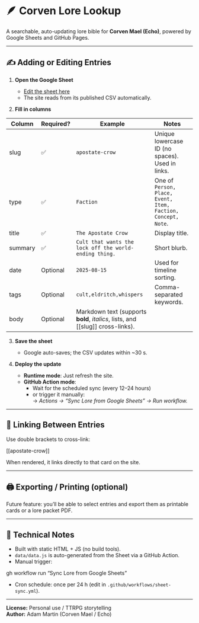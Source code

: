 # 🪶 Corven Lore Lookup
A searchable, auto-updating lore bible for **Corven Mael (Echo)**, powered by Google Sheets and GitHub Pages.

---

## ✍️ Adding or Editing Entries

1. **Open the Google Sheet**
   - [Edit the sheet here](https://docs.google.com/spreadsheets/d/PLACE-YOUR-EDITABLE-LINK-HERE)
   - The site reads from its published CSV automatically.

2. **Fill in columns**

| Column | Required? | Example | Notes |
|---------|------------|---------|-------|
| slug | ✅ | `apostate-crow` | Unique lowercase ID (no spaces). Used in links. |
| type | ✅ | `Faction` | One of `Person, Place, Event, Item, Faction, Concept, Note`. |
| title | ✅ | `The Apostate Crow` | Display title. |
| summary | ✅ | `Cult that wants the lock off the world-ending thing.` | Short blurb. |
| date | Optional | `2025-08-15` | Used for timeline sorting. |
| tags | Optional | `cult,eldritch,whispers` | Comma-separated keywords. |
| body | Optional | Markdown text (supports **bold**, *italics*, lists, and [[slug]] cross-links). |

3. **Save the sheet**
   - Google auto-saves; the CSV updates within ~30 s.

4. **Deploy the update**
   - **Runtime mode**: Just refresh the site.
   - **GitHub Action mode**:  
     - Wait for the scheduled sync (every 12–24 hours)  
     - or trigger it manually:  
       → _Actions → “Sync Lore from Google Sheets” → Run workflow._

---

## 🔗 Linking Between Entries
Use double brackets to cross-link:  

[[apostate-crow]]

When rendered, it links directly to that card on the site.

---

## 🖨️ Exporting / Printing (optional)
Future feature: you’ll be able to select entries and export them as printable cards or a lore packet PDF.

---

## 🧰 Technical Notes
- Built with static HTML + JS (no build tools).  
- `data/data.js` is auto-generated from the Sheet via a GitHub Action.  
- Manual trigger:

gh workflow run “Sync Lore from Google Sheets”

- Cron schedule: once per 24 h (edit in `.github/workflows/sheet-sync.yml`).

---

**License:** Personal use / TTRPG storytelling  
**Author:** Adam Martin (Corven Mael / Echo)  
